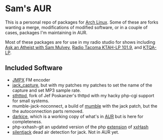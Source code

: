 # Sam's AUR

This is a personal repo of packages for [Arch Linux](http://archlinux.org).  Some
of these are forks wanting a merge, modifications of modified software, or in a
couple of cases, packages I'm maintaining in AUR.

Most of these packages are for use in my radio studio for shows including
[Ask an Atheist with Sam Mulvey](https://atheist.radio), [Radio Tacoma KTAH-LP 101.9](http://radiotacoma.org), and [KTQA-LP](http://ktqa.org).


## Included Software

  * [JMPX](http://jontio.zapto.org/hda1/paradise/jmpxencoder/jmpx.html) FM encoder
  * [jack_capture](https://github.com/refutationalist/jack_capture), but with my patches my patches to set the name of the capture and set MP3 sample rate.
  * [sthttpd](https://github.com/refutationalist/sthttpd), fork of Jef Poskanzer's thttpd with my hacky php-cgi support for small systems.
  * mumble-jack-noconnect, a build of [mumble](https://wiki.mumble.info/wiki/Main_Page) with the jack patch, but the the autoconnection parts removed.
  * [darkice](http://www.darkice.org/), which is a working copy of what's in [AUR](https://aur.archlinux.org/packages/darkice/) but is here for completeness.
  * php-xxhash-git an updated version of the php [extension](https://github.com/stuartherbert/php-xxhash) of [xxHash](http://cyan4973.github.io/xxHash/) 
  * [silentjack](https://www.aelius.com/njh/silentjack/) dead air detection for jack.  Not in AUR yet.
